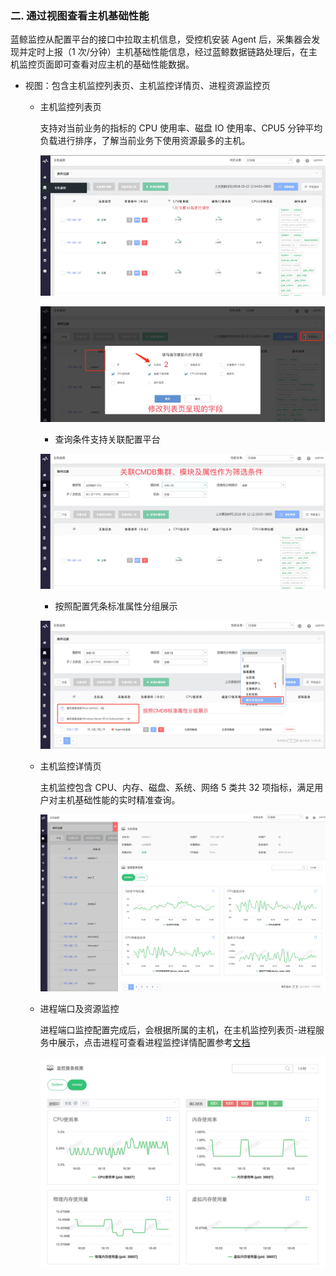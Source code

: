 ### 二. 通过视图查看主机基础性能 

蓝鲸监控从配置平台的接口中拉取主机信息，受控机安装 Agent 后，采集器会发现并定时上报（1 次/分钟）主机基础性能信息，经过蓝鲸数据链路处理后，在主机监控页面即可查看对应主机的基础性能数据。

- 视图：包含主机监控列表页、主机监控详情页、进程资源监控页

  - 主机监控列表页

    支持对当前业务的指标的 CPU 使用率、磁盘 IO 使用率、CPU5 分钟平均负载进行排序，了解当前业务下使用资源最多的主机。

    ![](../../media/15367262171256.jpg)

    ![](../../media/15367265482031.jpg)

    - 查询条件支持关联配置平台

    ![](../../media/15367266647004.jpg)

    - 按照配置凭条标准属性分组展示

    ![](../../media/15367437077809.jpg)

  - 主机监控详情页

    主机监控包含 CPU、内存、磁盘、系统、网络 5 类共 32 项指标，满足用户对主机基础性能的实时精准查询。

    ![](../../media/15367418510768.jpg)

  - 进程端口及资源监控

    进程端口监控配置完成后，会根据所属的主机，在主机监控列表页-进程服务中展示，点击进程可查看进程监控详情配置参考[文档](../../Process_and_Port_Monitor_Now.md)

    ![](../../media/15367426268275.jpg)
